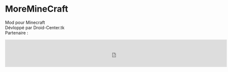 MoreMineCraft
=============

Mod pour Minecraft<br>
Dévloppé par Droid-Center.tk<br>
Partenaire :
<iframe src="http://files.bannersnack.com/iframe/embed.html?hash=bu86pwe5z&userId=15029106&bgcolor=%233D3D3D&wmode=opaque&t=1409475917" width="728" height="90" seamless="seamless" scrolling="no" frameborder="0" allowtransparency="true"></iframe><br>
